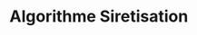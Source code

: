 # Algorithme Siretisation

[](https://www.lucidchart.com/publicSegments/view/354c7d87-ffa7-4b50-994c-35cf476f0985/image.pdf)
